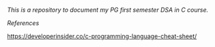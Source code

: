 _This is a repository to document my PG first semester DSA in C course._

*References*

https://developerinsider.co/c-programming-language-cheat-sheet/
